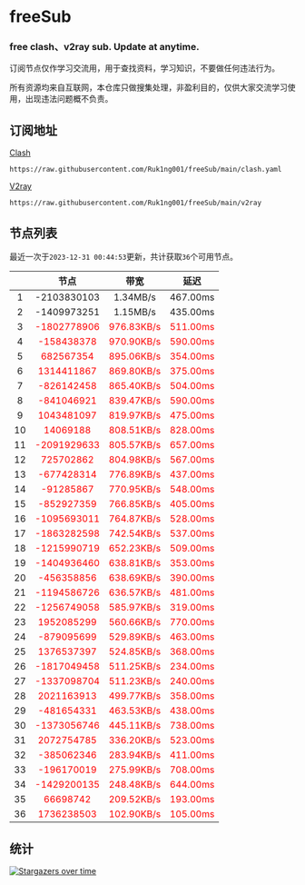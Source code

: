 # freeSub
### free clash、v2ray sub. Update at anytime.

订阅节点仅作学习交流用，用于查找资料，学习知识，不要做任何违法行为。

所有资源均来自互联网，本仓库只做搜集处理，非盈利目的，仅供大家交流学习使用，出现违法问题概不负责。

## 订阅地址
[Clash](https://raw.githubusercontent.com/Ruk1ng001/freeSub/main/clash.yaml)
```
https://raw.githubusercontent.com/Ruk1ng001/freeSub/main/clash.yaml
```
[V2ray](https://raw.githubusercontent.com/Ruk1ng001/freeSub/main/v2ray)
```
https://raw.githubusercontent.com/Ruk1ng001/freeSub/main/v2ray
```

## 节点列表

最近一次于`2023-12-31 00:44:53`更新，共计获取`36`个可用节点。

|  | 节点 | 带宽 | 延迟 |
|:-:|:--:|:--:|:--:|
 | 1 | -2103830103 | 1.34MB/s | 467.00ms |
 | 2 | -1409973251 | 1.15MB/s | 435.00ms |
 | 3 | <font color=red>-1802778906</font> | <font color=red>976.83KB/s</font> | <font color=red>511.00ms</font> |
 | 4 | <font color=red>-158438378</font> | <font color=red>970.90KB/s</font> | <font color=red>590.00ms</font> |
 | 5 | <font color=red>682567354</font> | <font color=red>895.06KB/s</font> | <font color=red>354.00ms</font> |
 | 6 | <font color=red>1314411867</font> | <font color=red>869.80KB/s</font> | <font color=red>375.00ms</font> |
 | 7 | <font color=red>-826142458</font> | <font color=red>865.40KB/s</font> | <font color=red>504.00ms</font> |
 | 8 | <font color=red>-841046921</font> | <font color=red>839.47KB/s</font> | <font color=red>590.00ms</font> |
 | 9 | <font color=red>1043481097</font> | <font color=red>819.97KB/s</font> | <font color=red>475.00ms</font> |
 | 10 | <font color=red>14069188</font> | <font color=red>808.51KB/s</font> | <font color=red>828.00ms</font> |
 | 11 | <font color=red>-2091929633</font> | <font color=red>805.57KB/s</font> | <font color=red>657.00ms</font> |
 | 12 | <font color=red>725702862</font> | <font color=red>804.98KB/s</font> | <font color=red>567.00ms</font> |
 | 13 | <font color=red>-677428314</font> | <font color=red>776.89KB/s</font> | <font color=red>437.00ms</font> |
 | 14 | <font color=red>-91285867</font> | <font color=red>770.95KB/s</font> | <font color=red>548.00ms</font> |
 | 15 | <font color=red>-852927359</font> | <font color=red>766.85KB/s</font> | <font color=red>405.00ms</font> |
 | 16 | <font color=red>-1095693011</font> | <font color=red>764.87KB/s</font> | <font color=red>528.00ms</font> |
 | 17 | <font color=red>-1863282598</font> | <font color=red>742.54KB/s</font> | <font color=red>537.00ms</font> |
 | 18 | <font color=red>-1215990719</font> | <font color=red>652.23KB/s</font> | <font color=red>509.00ms</font> |
 | 19 | <font color=red>-1404936460</font> | <font color=red>638.81KB/s</font> | <font color=red>353.00ms</font> |
 | 20 | <font color=red>-456358856</font> | <font color=red>638.69KB/s</font> | <font color=red>390.00ms</font> |
 | 21 | <font color=red>-1194586726</font> | <font color=red>636.57KB/s</font> | <font color=red>481.00ms</font> |
 | 22 | <font color=red>-1256749058</font> | <font color=red>585.97KB/s</font> | <font color=red>319.00ms</font> |
 | 23 | <font color=red>1952085299</font> | <font color=red>560.66KB/s</font> | <font color=red>770.00ms</font> |
 | 24 | <font color=red>-879095699</font> | <font color=red>529.89KB/s</font> | <font color=red>463.00ms</font> |
 | 25 | <font color=red>1376537397</font> | <font color=red>524.85KB/s</font> | <font color=red>368.00ms</font> |
 | 26 | <font color=red>-1817049458</font> | <font color=red>511.25KB/s</font> | <font color=red>234.00ms</font> |
 | 27 | <font color=red>-1337098704</font> | <font color=red>511.23KB/s</font> | <font color=red>240.00ms</font> |
 | 28 | <font color=red>2021163913</font> | <font color=red>499.77KB/s</font> | <font color=red>358.00ms</font> |
 | 29 | <font color=red>-481654331</font> | <font color=red>463.53KB/s</font> | <font color=red>438.00ms</font> |
 | 30 | <font color=red>-1373056746</font> | <font color=red>445.11KB/s</font> | <font color=red>738.00ms</font> |
 | 31 | <font color=red>2072754785</font> | <font color=red>336.20KB/s</font> | <font color=red>523.00ms</font> |
 | 32 | <font color=red>-385062346</font> | <font color=red>283.94KB/s</font> | <font color=red>411.00ms</font> |
 | 33 | <font color=red>-196170019</font> | <font color=red>275.99KB/s</font> | <font color=red>708.00ms</font> |
 | 34 | <font color=red>-1429200135</font> | <font color=red>248.48KB/s</font> | <font color=red>644.00ms</font> |
 | 35 | <font color=red>66698742</font> | <font color=red>209.52KB/s</font> | <font color=red>193.00ms</font> |
 | 36 | <font color=red>1736238503</font> | <font color=red>102.90KB/s</font> | <font color=red>105.00ms</font> |


## 统计

[![Stargazers over time](https://starchart.cc/Ruk1ng001/freeSub.svg)](https://starchart.cc/Ruk1ng001/freeSub)
